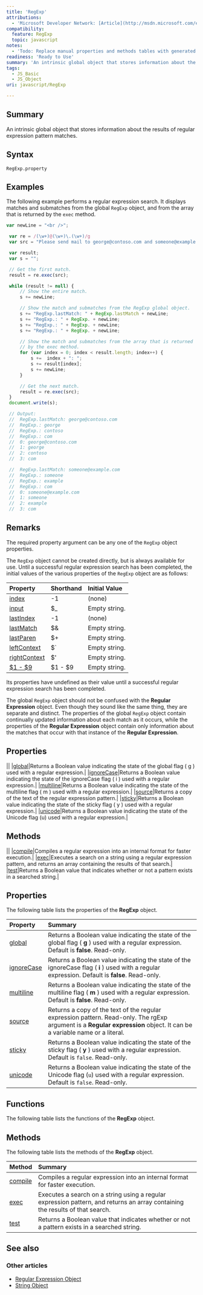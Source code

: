 ```yaml
---
title: 'RegExp'
attributions:
  - 'Microsoft Developer Network: [Article](http://msdn.microsoft.com/en-us/library/ie/9dthzd08(v=vs.94).aspx)'
compatibility:
  feature: RegExp
  topic: javascript
notes:
  - 'Todo: Replace manual properties and methods tables with generated tables.'
readiness: 'Ready to Use'
summary: 'An intrinsic global object that stores information about the results of regular expression pattern matches.'
tags:
  - JS_Basic
  - JS_Object
uri: javascript/RegExp

---
```

## Summary

An intrinsic global object that stores information about the results of regular expression pattern matches.

## Syntax

    RegExp.property

## Examples

The following example performs a regular expression search. It displays matches and submatches from the global `RegExp` object, and from the array that is returned by the `exec` method.

``` js
var newLine = "<br />";

 var re = /(\w+)@(\w+)\.(\w+)/g
 var src = "Please send mail to george@contoso.com and someone@example.com. Thanks!"

 var result;
 var s = "";

 // Get the first match.
 result = re.exec(src);

 while (result != null) {
     // Show the entire match.
     s += newLine;

     // Show the match and submatches from the RegExp global object.
     s += "RegExp.lastMatch: " + RegExp.lastMatch + newLine;
     s += "RegExp.: " + RegExp. + newLine;
     s += "RegExp.: " + RegExp. + newLine;
     s += "RegExp.: " + RegExp. + newLine;

     // Show the match and submatches from the array that is returned
     // by the exec method.
     for (var index = 0; index < result.length; index++) {
         s +=  index + ": ";
         s += result[index];
         s += newLine;
     }

     // Get the next match.
     result = re.exec(src);
 }
 document.write(s);

 // Output:
 //  RegExp.lastMatch: george@contoso.com
 //  RegExp.: george
 //  RegExp.: contoso
 //  RegExp.: com
 //  0: george@contoso.com
 //  1: george
 //  2: contoso
 //  3: com

 //  RegExp.lastMatch: someone@example.com
 //  RegExp.: someone
 //  RegExp.: example
 //  RegExp.: com
 //  0: someone@example.com
 //  1: someone
 //  2: example
 //  3: com
```

## Remarks

The required property argument can be any one of the `RegExp` object properties.

The `RegExp` object cannot be created directly, but is always available for use. Until a successful regular expression search has been completed, the initial values of the various properties of the `RegExp` object are as follows:

|Property|Shorthand|Initial Value|
|:-------|:--------|:------------|
|[index](/javascript/RegExp/index)|-1|(none)|
|[input](/javascript/RegExp/input)|\$\_|Empty string.|
|[lastIndex](/javascript/RegExp/lastIndex)|-1|(none)|
|[lastMatch](/javascript/RegExp/lastMatch)|\$&|Empty string.|
|[lastParen](/javascript/RegExp/lastParen)|\$+|Empty string.|
|[leftContext](/javascript/RegExp/leftContext)|\$\`|Empty string.|
|[rightContext](/javascript/RegExp/rightContext)|\$'|Empty string.|
|[\$1 - \$9](/javascript/RegExp/1_9_Properties)|\$1 - \$9|Empty string.|

Its properties have undefined as their value until a successful regular expression search has been completed.

The global `RegExp` object should not be confused with the **Regular Expression** object. Even though they sound like the same thing, they are separate and distinct. The properties of the global `RegExp` object contain continually updated information about each match as it occurs, while the properties of the **Regular Expression** object contain only information about the matches that occur with that instance of the **Regular Expression**.

## Properties

||
|[global](/javascript/RegExp/global)|Returns a Boolean value indicating the state of the global flag ( g ) used with a regular expression.|
|[ignoreCase](/javascript/RegExp/ignoreCase)|Returns a Boolean value indicating the state of the ignoreCase flag ( i ) used with a regular expression.|
|[multiline](/javascript/RegExp/multiline)|Returns a Boolean value indicating the state of the multiline flag ( m ) used with a regular expression.|
|[source](/javascript/RegExp/source)|Returns a copy of the text of the regular expression pattern.|
|[sticky](/javascript/RegExp/sticky)|Returns a Boolean value indicating the state of the sticky flag ( y ) used with a regular expression.|
|[unicode](/javascript/RegExp/unicode)|Returns a Boolean value indicating the state of the Unicode flag (u) used with a regular expression.|

## Methods

||
|[compile](/javascript/RegExp/compile)|Compiles a regular expression into an internal format for faster execution.|
|[exec](/javascript/RegExp/exec)|Executes a search on a string using a regular expression pattern, and returns an array containing the results of that search.|
|[test](/javascript/RegExp/test)|Returns a Boolean value that indicates whether or not a pattern exists in a searched string.|

## Properties

The following table lists the properties of the **RegExp** object.

|Property|Summary|
|:-------|:------|
|[global](/javascript/RegExp/global)|Returns a Boolean value indicating the state of the global flag ( **g** ) used with a regular expression. Default is **false**. Read-only.|
|[ignoreCase](/javascript/RegExp/ignoreCase)|Returns a Boolean value indicating the state of the ignoreCase flag ( **i** ) used with a regular expression. Default is **false**. Read-only.|
|[multiline](/javascript/RegExp/multiline)|Returns a Boolean value indicating the state of the multiline flag ( **m** ) used with a regular expression. Default is **false**. Read-only.|
|[source](/javascript/RegExp/source)|Returns a copy of the text of the regular expression pattern. Read-only. The rgExp argument is a **Regular expression** object. It can be a variable name or a literal.|
|[sticky](/javascript/RegExp/sticky)|Returns a Boolean value indicating the state of the sticky flag ( **y** ) used with a regular expression. Default is `false`. Read-only.|
|[unicode](/javascript/RegExp/unicode)|Returns a Boolean value indicating the state of the Unicode flag (`u`) used with a regular expression. Default is `false`. Read-only.|

## Functions

The following table lists the functions of the **RegExp** object.

## Methods

The following table lists the methods of the **RegExp** object.

|Method|Summary|
|:-----|:------|
|[compile](/javascript/RegExp/compile)|Compiles a regular expression into an internal format for faster execution.|
|[exec](/javascript/RegExp/exec)|Executes a search on a string using a regular expression pattern, and returns an array containing the results of that search.|
|[test](/javascript/RegExp/test)|Returns a Boolean value that indicates whether or not a pattern exists in a searched string.|

## See also

### Other articles

-   [Regular Expression Object](/javascript/regular_expression)
-   [String Object](/javascript/String)


